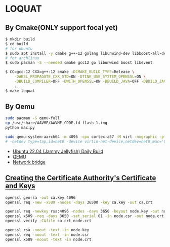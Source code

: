 # LOQUAT

## By Cmake(ONLY support focal yet)

```bash
$ mkdir build
$ cd build
# for ubuntu
$ sudo apt install -y cmake g++-12 golang libunwind-dev libboost-all-dev libevent-dev
# for archlinux
$ sudo pacman -S --needed cmake gcc12 go libunwind boost libevent

$ CC=gcc-12 CXX=g++-12 cmake -DCMAKE_BUILD_TYPE=Release \
    -DABSL_PROPAGATE_CXX_STD=ON -DTINK_USE_SYSTEM_OPENSSL=ON \
    -DBUILD_COMPILER=OFF -DWITH_OPENSSL=ON -DBUILD_JAVA=OFF -DBUILD_JAVASCRIPT=OFF -DBUILD_NODEJS=OFF -DBUILD_PYTHON=OFF \
    ..
$ make loquat
```

## By Qemu

```bash
sudo pacman -S qemu-full
cp /usr/share/AAVMF/AAVMF_CODE.fd flash-1.img
python mac.py

sudo qemu-system-aarch64 -m 4096 -cpu cortex-a57 -M virt -nographic -pflash /usr/share/AAVMF/AAVMF_CODE.fd -pflash flash-1.img -drive if=none,file=jammy-server-cloudimg-arm64.img,id=hd0 -device virtio-blk-device,drive=hd0 -nic bridge,br=virbr0,model=virtio-net-pci
# -netdev type=tap,id=net0 -device virtio-net-device,netdev=net0,mac='00:16:3e:58:4c:91'
```

- [Ubuntu 22.04 (Jammy Jellyfish) Daily Build](https://cloud-images.ubuntu.com/jammy/current/)
- [QEMU](https://wiki.archlinux.org/title/QEMU)
- [Network bridge](https://wiki.archlinux.org/title/Network_bridge)

## [Creating the Certificate Authority's Certificate and Keys](https://mariadb.com/docs/xpand/security/data-in-transit-encryption/create-self-signed-certificates-keys-openssl/)

```bash
openssl genrsa -out ca.key 4096
openssl req -new -x509 -nodes -days 36500 -key ca.key -out ca.crt

openssl req -newkey rsa:4096 -nodes -days 3650 -keyout node.key -out node.csr
openssl x509 -req -days 3650 -set_serial 01 -in node.csr -out node.crt -CA ca.crt -CAkey ca.key
openssl verify -CAfile ca.crt node.crt

openssl rsa -noout -text -in node.key
openssl req -noout -text -in node.csr
openssl x509 -noout -text -in node.crt
```
